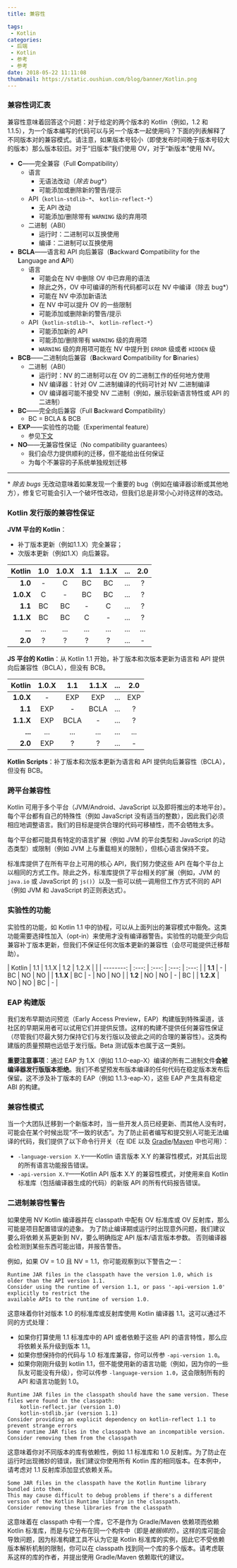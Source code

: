 ```yaml
---
title: 兼容性

tags:
 - Kotlin
categories:
 - 后端
 - Kotlin
 - 参考
 - 参考
date: 2018-05-22 11:11:08
thumbnail: https://static.oushiun.com/blog/banner/Kotlin.png
---
```


### 兼容性词汇表

兼容性意味着回答这个问题：对于给定的两个版本的 Kotlin（例如，1.2 和 1.1.5），为一个版本编写的代码可以与另一个版本一起使用吗？下面的列表解释了不同版本对的兼容模式。请注意，如果版本号较小（即使发布时间晚于版本号较大的版本）那么版本较旧。对于“旧版本”我们使用 OV，对于“新版本”使用 NV。

<!-- more -->

- **C**——完全兼容（Full **C**ompatibility）
  - 语言
    - 无语法改动（*除去 bug*\*）
    - 可能添加或删除新的警告/提示
  - API（`kotlin-stdlib-*`、 `kotlin-reflect-*`）
    - 无 API 改动
    - 可能添加/删除带有 `WARNING` 级的弃用项
  - 二进制（ABI）
    - 运行时：二进制可以互换使用
    - 编译：二进制可以互换使用
- **BCLA**——语言和 API 向后兼容（**B**ackward **C**ompatibility for the **L**anguage and **A**PI）
  - 语言
    - 可能会在 NV 中删除 OV 中已弃用的语法
    - 除此之外，OV 中可编译的所有代码都可以在 NV 中编译（除去 bug*）
    - 可能在 NV 中添加新语法
    - 在 NV 中可以提升 OV 的一些限制
    - 可能添加或删除新的警告/提示
  - API（`kotlin-stdlib-*`、 `kotlin-reflect-*`）
    - 可能添加新的 API
    - 可能添加/删除带有 `WARNING` 级的弃用项
    - `WARNING` 级的弃用项可能在 NV 中提升到 `ERROR` 级或者 `HIDDEN` 级
- **BCB**——二进制向后兼容（**B**ackward **C**ompatibility for **B**inaries）
  - 二进制（ABI）
    - 运行时：NV 的二进制可以在 OV 的二进制工作的任何地方使用
    - NV 编译器：针对 OV 二进制编译的代码可针对 NV 二进制编译
    - OV 编译器可能不接受 NV 二进制（例如，展示较新语言特性或 API 的二进制）
- **BC**——完全向后兼容（Full **B**ackward **C**ompatibility）
  - BC = BCLA & BCB
- **EXP**——实验性的功能（Experimental feature）
  - 参见[下文](#实验性的功能)
- **NO**——无兼容性保证（No compatibility guarantees）
  - 我们会尽力提供顺利的迁移，但不能给出任何保证
  - 为每个不兼容的子系统单独规划迁移

---

\* *除去 bugs* 无改动意味着如果发现一个重要的 bug（例如在编译器诊断或其他地方），修复它可能会引入一个破坏性改动，但我们总是非常小心对待这样的改动。

### Kotlin 发行版的兼容性保证

**JVM 平台的 Kotlin**：
  - 补丁版本更新（例如1.1.X）完全兼容；
  - 次版本更新（例如1.X）向后兼容。

| Kotlin    | 1.0   | 1.0.X | 1.1   | 1.1.X | ...   | 2.0   |
| --------: | :---: | :---: | :---: | :---: | :---: | :---: |
| **1.0**   | -     | C     | BC    | BC    | ...   | ?     |
| **1.0.X** | C     | -     | BC    | BC    | ...   | ?     |
| **1.1**   | BC    | BC    | -     | C     | ...   | ?     |
| **1.1.X** | BC    | BC    | C     | -     | ...   | ?     |
| **...**   | ...   | ...   | ...   | ...   | ...   | ...   |
| **2.0**   | ?     | ?     | ?     | ?     | ...   | -     |

**JS 平台的 Kotlin**：从 Kotlin 1.1 开始，补丁版本和次版本更新为语言和 API 提供向后兼容性（BCLA），但没有 BCB。

| Kotlin    | 1.0.X | 1.1   | 1.1.X | ...   | 2.0   |
| --------: | :---: | :---: | :---: | :---: | :---: |
| **1.0.X** | -     | EXP   | EXP   | ...   | EXP   |
| **1.1**   | EXP   | -     | BCLA  | ...   | ?     |
| **1.1.X** | EXP   | BCLA  | -     | ...   | ?     |
| **...**   | ...   | ...   | ...   | ...   | ...   |
| **2.0**   | EXP   | ?     | ?     | ...   | -     |

**Kotlin Scripts**：补丁版本和次版本更新为语言和 API 提供向后兼容性（BCLA），但没有 BCB。

### 跨平台兼容性
 
Kotlin 可用于多个平台（JVM/Android、JavaScript 以及即将推出的本地平台）。每个平台都有自己的特殊性（例如 JavaScript 没有适当的整数），因此我们必须相应地调整语言。我们的目标是提供合理的代码可移植性，而不会牺牲太多。
  
每个平台都可能具有特定的语言扩展（例如 JVM 的平台类型和 JavaScript 的动态类型）或限制（例如 JVM 上与重载相关的限制），但核心语言保持不变。

标准库提供了在所有平台上可用的核心 API，我们努力使这些 API 在每个平台上以相同的方式工作。除此之外，标准库提供了平台相关的扩展（例如，JVM 的` java.io` 或 JavaScript 的 `js()`）以及一些可以统一调用但工作方式不同的 API（例如 JVM 和 JavaScript 的正则表达式）。

### 实验性的功能

实验性的功能，如 Kotlin 1.1 中的协程，可以从上面列出的兼容模式中豁免。这类功能需要选择性加入（opt-in）来使用才没有编译器警告。实验性的功能至少向后兼容补丁版本更新，但我们不保证任何次版本更新的兼容性（会尽可能提供迁移帮助）。

| Kotlin    | 1.1   | 1.1.X | 1.2   | 1.2.X |  |
| --------: | :---: | :---: | :---: | :---: |
| **1.1**   | -     | BC    | NO    | NO    |
| **1.1.X** | BC    | -     | NO    | NO    |
| **1.2**   | NO    | NO    | -     | BC    |
| **1.2.X** | NO    | NO    | BC    | -     |

### EAP 构建版

我们发布早期访问预览（Early Access Preview，EAP）构建版到特殊渠道，该社区的早期采用者可以试用它们并提供反馈。这样的构建不提供任何兼容性保证（尽管我们尽最大努力保持它们与发行版以及彼此之间的合理的兼容性）。这类构建版的质量预期也远低于发行版。Beta 测试版本也属于这一类别。

**重要注意事项**：通过 EAP 为 1.X（例如 1.1.0-eap-X）编译的所有二进制文件**会被编译器发行版版本拒绝**。我们不希望预发布版本编译的任何代码在稳定版本发布后保留。这不涉及补丁版本的 EAP（例如 1.1.3-eap-X），这些 EAP 产生具有稳定 ABI 的构建。

### 兼容性模式

当一个大团队迁移到一个新版本时，当一些开发人员已经更新、而其他人没有时，可能会在某个时候出现“不一致的状态”。为了防止前者编写和提交别人可能无法编译的代码，我们提供了以下命令行开关（在 IDE 以及 [Gradle](using-gradle.html#编译器选项)/[Maven](using-maven.html#指定编译器选项) 中也可用）：

- `-language-version X.Y`——Kotlin 语言版本 X.Y 的兼容性模式，对其后出现的所有语言功能报告错误。
- `-api-version X.Y`——Kotlin API 版本 X.Y 的兼容性模式，对使用来自 Kotlin 标准库（包括编译器生成的代码）的新版 API 的所有代码报告错误。

### 二进制兼容性警告

如果使用 NV Kotlin 编译器并在 classpath 中配有 OV 标准库或 OV 反射库，那么可能是项目配置错误的迹象。
为了防止编译期或运行时出现意外问题，我们建议要么将依赖关系更新到 NV，要么明确指定 API 版本/语言版本参数。
否则编译器会检测到某些东西可能出错，并报告警告。

例如，如果 OV = 1.0 且 NV = 1.1，你可能观察到以下警告之一：

```
Runtime JAR files in the classpath have the version 1.0, which is older than the API version 1.1. 
Consider using the runtime of version 1.1, or pass '-api-version 1.0' explicitly to restrict the 
available APIs to the runtime of version 1.0.
```

这意味着你针对版本 1.0 的标准库或反射库使用 Kotlin 编译器 1.1。这可以通过不同的方式处理：
* 如果你打算使用 1.1 标准库中的 API 或者依赖于这些 API 的语言特性，那么应将依赖关系升级到版本 1.1。
* 如果你想保持你的代码与 1.0 标准库兼容，你可以传参 `-api-version 1.0`。
* 如果你刚刚升级到 kotlin 1.1，但不能使用新的语言功能（例如，因为你的一些队友可能没有升级），你可以传参 `-language-version 1.0`，这会限制所有的 API 和语言功能到 1.0。

```
Runtime JAR files in the classpath should have the same version. These files were found in the classpath:
    kotlin-reflect.jar (version 1.0)
    kotlin-stdlib.jar (version 1.1)
Consider providing an explicit dependency on kotlin-reflect 1.1 to prevent strange errors
Some runtime JAR files in the classpath have an incompatible version. Consider removing them from the classpath
```

这意味着你对不同版本的库有依赖性，例如 1.1 标准库和 1.0 反射库。为了防止在运行时出现微妙的错误，我们建议你使用所有 Kotlin 库的相同版本。在本例中，请考虑对 1.1 反射库添加显式依赖关系。

```
Some JAR files in the classpath have the Kotlin Runtime library bundled into them. 
This may cause difficult to debug problems if there's a different version of the Kotlin Runtime library in the classpath. 
Consider removing these libraries from the classpath
```

这意味着在 classpath 中有一个库，它不是作为 Gradle/Maven 依赖项而依赖 Kotlin 标准库，而是与它分布在同一个构件中（即是*被捆绑的*）。这样的库可能会导致问题，因为标准构建工具不认为它是 Kotlin 标准库的实例，因此它不受依赖版本解析机制的限制，你可以在 classpath 找到同一个库的多个版本。请考虑联系这样的库的作者，并提出使用 Gradle/Maven 依赖取代的建议。